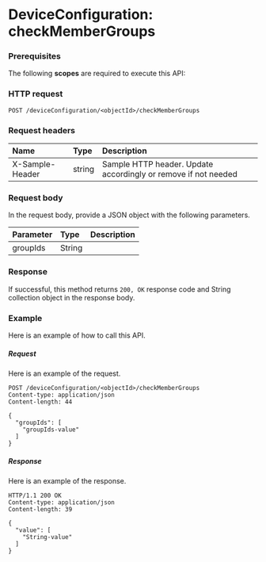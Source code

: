 # DeviceConfiguration: checkMemberGroups


### Prerequisites
The following **scopes** are required to execute this API: 
### HTTP request
<!-- { "blockType": "ignored" } -->
```http
POST /deviceConfiguration/<objectId>/checkMemberGroups

```
### Request headers
| Name       | Type | Description|
|:---------------|:--------|:----------|
| X-Sample-Header  | string  | Sample HTTP header. Update accordingly or remove if not needed|

### Request body
In the request body, provide a JSON object with the following parameters.

| Parameter	   | Type	|Description|
|:---------------|:--------|:----------|
|groupIds|String||

### Response
If successful, this method returns `200, OK` response code and String collection object in the response body.

### Example
Here is an example of how to call this API.
##### Request
Here is an example of the request.
<!-- {
  "blockType": "request",
  "name": "deviceconfiguration_checkmembergroups"
}-->
```http
POST /deviceConfiguration/<objectId>/checkMemberGroups
Content-type: application/json
Content-length: 44

{
  "groupIds": [
    "groupIds-value"
  ]
}
```

##### Response
Here is an example of the response.
<!-- {
  "blockType": "response",
  "truncated": false,
  "@odata.type": "string",
  "isCollection": true
} -->
```http
HTTP/1.1 200 OK
Content-type: application/json
Content-length: 39

{
  "value": [
    "String-value"
  ]
}
```

<!-- uuid: f0a981c2-3588-4a0f-8e4c-03bbb662c287
2015-10-19 10:04:31 UTC -->
<!-- {
  "type": "#page.annotation",
  "description": "DeviceConfiguration: checkMemberGroups",
  "keywords": "",
  "section": "documentation",
  "tocPath": ""
}-->